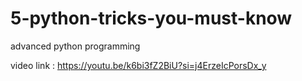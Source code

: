 # 5-python-tricks-you-must-know
advanced python programming 

video link :
  https://youtu.be/k6bi3fZ2BiU?si=j4ErzeIcPorsDx_y
